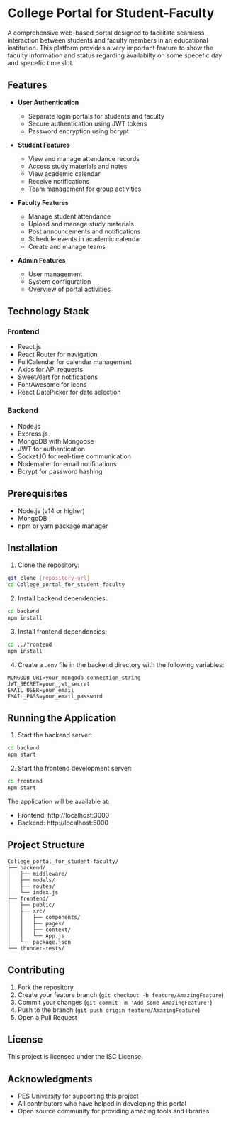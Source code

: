 # College Portal for Student-Faculty

A comprehensive web-based portal designed to facilitate seamless interaction between students and faculty members in an educational institution. This platform provides a very important feature to show the faculty information and status regarding availabilty on some specefic day and specefic time slot.

## Features

- **User Authentication**
  - Separate login portals for students and faculty
  - Secure authentication using JWT tokens
  - Password encryption using bcrypt

- **Student Features**
  - View and manage attendance records
  - Access study materials and notes
  - View academic calendar
  - Receive notifications
  - Team management for group activities

- **Faculty Features**
  - Manage student attendance
  - Upload and manage study materials
  - Post announcements and notifications
  - Schedule events in academic calendar
  - Create and manage teams

- **Admin Features**
  - User management
  - System configuration
  - Overview of portal activities

## Technology Stack

### Frontend
- React.js
- React Router for navigation
- FullCalendar for calendar management
- Axios for API requests
- SweetAlert for notifications
- FontAwesome for icons
- React DatePicker for date selection

### Backend
- Node.js
- Express.js
- MongoDB with Mongoose
- JWT for authentication
- Socket.IO for real-time communication
- Nodemailer for email notifications
- Bcrypt for password hashing

## Prerequisites

- Node.js (v14 or higher)
- MongoDB
- npm or yarn package manager

## Installation

1. Clone the repository:
```bash
git clone [repository-url]
cd College_portal_for_student-faculty
```

2. Install backend dependencies:
```bash
cd backend
npm install
```

3. Install frontend dependencies:
```bash
cd ../frontend
npm install
```

4. Create a `.env` file in the backend directory with the following variables:
```
MONGODB_URI=your_mongodb_connection_string
JWT_SECRET=your_jwt_secret
EMAIL_USER=your_email
EMAIL_PASS=your_email_password
```

## Running the Application

1. Start the backend server:
```bash
cd backend
npm start
```

2. Start the frontend development server:
```bash
cd frontend
npm start
```

The application will be available at:
- Frontend: http://localhost:3000
- Backend: http://localhost:5000

## Project Structure

```
College_portal_for_student-faculty/
├── backend/
│   ├── middleware/
│   ├── models/
│   ├── routes/
│   └── index.js
├── frontend/
│   ├── public/
│   ├── src/
│   │   ├── components/
│   │   ├── pages/
│   │   ├── context/
│   │   └── App.js
│   └── package.json
└── thunder-tests/
```

## Contributing

1. Fork the repository
2. Create your feature branch (`git checkout -b feature/AmazingFeature`)
3. Commit your changes (`git commit -m 'Add some AmazingFeature'`)
4. Push to the branch (`git push origin feature/AmazingFeature`)
5. Open a Pull Request

## License

This project is licensed under the ISC License.

## Acknowledgments

- PES University for supporting this project
- All contributors who have helped in developing this portal
- Open source community for providing amazing tools and libraries 
